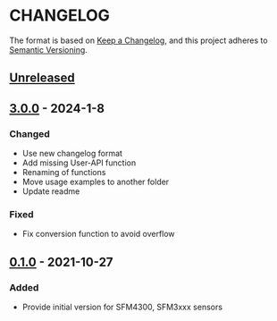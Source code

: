 # CHANGELOG

The format is based on [Keep a Changelog](https://keepachangelog.com/en/1.0.0/),
and this project adheres to [Semantic Versioning](https://semver.org/spec/v2.0.0.html).

## [Unreleased] 

## [3.0.0] - 2024-1-8

### Changed

- Use new changelog format
- Add missing User-API function
- Renaming of functions
- Move usage examples to another folder
- Update readme

### Fixed

- Fix conversion function to avoid overflow

## [0.1.0] - 2021-10-27

### Added

- Provide initial version for SFM4300, SFM3xxx sensors

[Unreleased]: https://github.com/Sensirion/python-i2c-sfm-sf06/compare/3.0.0...HEAD
[3.0.0]: https://github.com/Sensirion/python-i2c-sfm-sf06/compare/0.1.0...3.0.0
[0.1.0]: https://github.com/Sensirion/python-i2c-sfm-sf06/releases/tag/0.1.0